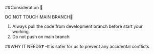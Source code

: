 ##Consideration 📍 

DO NOT TOUCH MAIN BRANCH🌿 
1. Always pull the code from development branch before start your working.
2. Do not push on main branch

##WHY IT NEEDS❓
-It is safer for us to prevent any accidental conflicts
